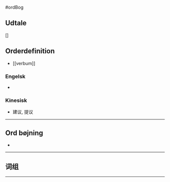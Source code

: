 #ordBog 


## Udtale
[]  


## Orderdefinition
- [[verbum]]  

### Engelsk
- 

### Kinesisk
- 建议, 提议

---

## Ord bøjning
- 

---

## 词组  


---

